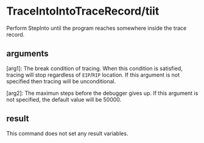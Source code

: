 # TraceIntoIntoTraceRecord/tiit

Perform StepInto until the program reaches somewhere inside the trace record.

## arguments

\[arg1\]: The break condition of tracing. When this condition is satisfied, tracing will stop regardless of `EIP`/`RIP` location. If this argument is not specified then tracing will be unconditional.

\[arg2\]: The maximun steps before the debugger gives up. If this argument is not specified, the default value will be 50000.

## result

This command does not set any result variables.
